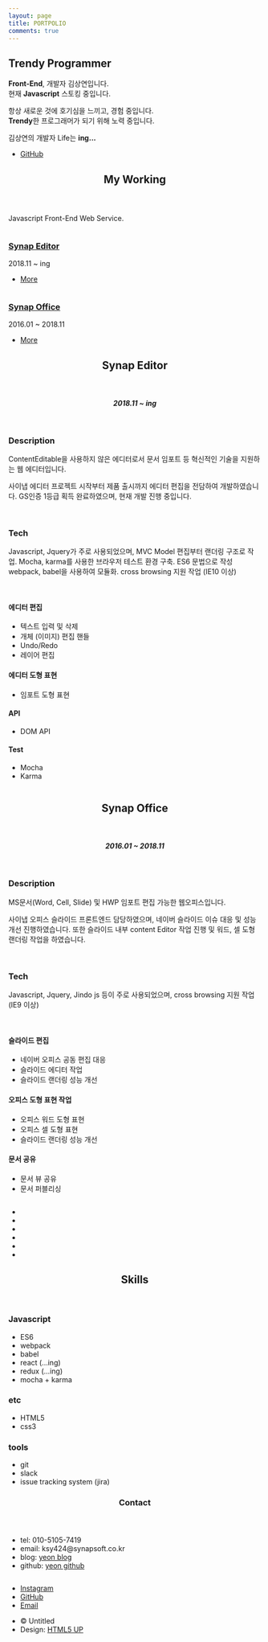 ```yaml
---
layout: page
title: PORTPOLIO
comments: true
---
```

<head>
    <title>Photon by HTML5 UP</title>
    <meta charset="utf-8" />
    <meta name="viewport" content="width=device-width, initial-scale=1, user-scalable=no" />
    <link rel="stylesheet" href="assets/css/about.css" />
    <noscript><link rel="stylesheet" href="assets/css/noscript.css" /></noscript>
</head>
<div class="is-preload">
    <!-- Header -->
    <section id="header">
        <div class="inner">
            <span class="icon major fa-cloud"></span>
            <h1><strong>Trendy</strong> Programmer</h1>
            <p><strong>Front-End</strong>, 개발자 김상연입니다.<br />
            현재 <strong>Javascript</strong> 스토킹 중입니다.</p>
            <p>항상 새로운 것에 호기심을 느끼고, 경험 중입니다.<br />
            <strong>Trendy</strong>한 프로그래머가 되기 위해 노력 중입니다.</p>
            <p>김상연의 개발자 Life는 <strong>ing...</strong></p>
            <ul class="actions special">
                <li><a href="https://github.com/kimsangyeon" class="button scrolly">GitHub</a></li>
            </ul>
        </div>
    </section>
    <!-- Working -->
    <section id="three" class="main style1 special">
        <div class="container">
            <header class="major">
                <h2>My Working</h2>
            </header>
            <p>Javascript Front-End Web Service.</p>
            <div class="row gtr-150">
                <div class="col-4 col-12-medium">
                    <span class="image editor"><img src="images/about/editor.png" alt="" /></span>
                    <h3><a href="#resume-synapeditor">Synap Editor</a></h3>
                    <p>2018.11 ~ ing</p>
                    <ul class="actions special">
                        <li><a href="http://www.synapsoft.co.kr/editor" class="button">More</a></li>
                    </ul>
                </div>
                <div class="col-4 col-12-medium">
                    <span class="image office"><img src="images/about/office.png" alt="" /></span>
                    <h3><a href="#resume-synapoffice">Synap Office</a></h3>
                    <p>2016.01 ~ 2018.11</p>
                    <ul class="actions special">
                        <li><a href="http://www.synapsoft.co.kr/office" class="button">More</a></li>
                    </ul>
                </div>
            </div>
        </div>
    </section>
    <!-- SynapEditor -->
    <section id="one" class="main style1">
        <div class="container">
            <div class="row gtr-150">
                <div class="col-6 col-12-medium">
                    <header class="major">
                        <h2 id="resume-synapeditor">Synap Editor</h2><br>
                        <h5>2018.11 ~ ing</h5>
                    </header>
                    <h3>Description</h3>
                    <p>ContentEditable을 사용하지 않은 에디터로서 문서 임포트 등 혁신적인 기술을 지원하는 웹 에디터입니다.</p>
                    <p>사이냅 에디터 프로젝트 시작부터 제품 출시까지 에디터 편집을 전담하여 개발하였습니다. GS인증 1등급 획득 완료하였으며, 현재 개발 진행 중입니다.</p><br>
                    <h3>Tech</h3>
                    <p>Javascript, Jquery가 주로 사용되었으며, MVC Model 편집부터 랜더링 구조로 작업. Mocha, karma를 사용한 브라우저 테스트 환경 구축. ES6 문법으로 작성 webpack, babel을 사용하여 모듈화. cross browsing 지원 작업 (IE10 이상)</p><br>
                    <h4>에디터 편집</h4>
                    <ul>
                        <li>텍스트 입력 및 삭제</li>
                        <li>개체 (이미지) 편집 핸들</li>
                        <li>Undo/Redo</li>
                        <li>레이어 편집</li>
                    </ul>
                    <h4>에디터 도형 표현</h4>
                    <ul>
                        <li>임포트 도형 표현</li>
                    </ul>
                    <h4>API</h4>
                    <ul>
                        <li>DOM API</li>
                    </ul>
                    <h4>Test</h4>
                    <ul>
                        <li>Mocha</li>
                        <li>Karma</li>
                    </ul>
                </div>
                <div class="col-6 col-12-medium imp-medium">
                    <span class="image fit"><img src="images/about/editor2.jpg" alt="" /></span>
                </div>
            </div>
        </div>
    </section>
    <!-- Synap Office -->
    <section id="one" class="main style1">
        <div class="container">
            <div class="row gtr-150">
                <div class="col-6 col-12-medium">
                    <header class="major">
                        <h2 id="resume-synapoffice">Synap Office</h2><br>
                        <h5>2016.01 ~ 2018.11</h5>
                    </header>
                    <h3>Description</h3>
                    <p>MS문서(Word, Cell, Slide) 및 HWP 임포트 편집 가능한 웹오피스입니다.</p>
                    <p>사이냅 오피스 슬라이드 프론트엔드 담당하였으며, 네이버 슬라이드 이슈 대응 및 성능개선 진행하였습니다. 또한 슬라이드 내부 content Editor 작업 진행 및 워드, 셀 도형 랜더링 작업을 하였습니다.</p><br>
                    <h3>Tech</h3>
                    <p>Javascript, Jquery, Jindo js 등이 주로 사용되었으며, cross browsing 지원 작업 (IE9 이상)</p><br>
                    <h4>슬라이드 편집</h4>
                    <ul>
                        <li>네이버 오피스 공동 편집 대응</li>
                        <li>슬라이드 에디터 작업</li>
                        <li>슬라이드 랜더링 성능 개선</li>
                    </ul>
                    <h4>오피스 도형 표현 작업</h4>
                    <ul>
                        <li>오피스 워드 도형 표현</li>
                        <li>오피스 셀 도형 표현</li>
                        <li>슬라이드 랜더링 성능 개선</li>
                    </ul>
                    <h4>문서 공유</h4>
                    <ul>
                        <li>문서 뷰 공유</li>
                        <li>문서 퍼블리싱</li>
                    </ul>
                </div>
                <div class="col-6 col-12-medium imp-medium">
                    <span class="image fit"><img src="images/about/office2.jpg" alt="" /></span>
                </div>
            </div>
        </div>
    </section>
    <!-- skills -->
    <section id="two" class="main style2">
        <div class="container">
            <div class="row gtr-150">
                <div class="col-6 col-12-medium">
                    <ul class="major-icons">
                        <li><span class="icon style1 major fa-code"></span></li>
                        <li><span class="icon style2 major fa-bolt"></span></li>
                        <li><span class="icon style3 major fa-camera-retro"></span></li>
                        <li><span class="icon style4 major fa-cog"></span></li>
                        <li><span class="icon style5 major fa-desktop"></span></li>
                        <li><span class="icon style6 major fa-calendar"></span></li>
                    </ul>
                </div>
                <div class="col-6 col-12-medium">
                    <header class="major">
                        <h2>Skills</h2>
                    </header>
                    <h3>Javascript</h3>
                    <ul>
                        <li>ES6</li>
                        <li>webpack</li>
                        <li>babel</li>
                        <li>react (...ing)</li>
                        <li>redux (...ing)</li>
                        <li>mocha + karma</li>
                    </ul>
                    <h3>etc</h3>
                    <ul>
                        <li>HTML5</li>
                        <li>css3</li>
                    </ul>
                    <h3>tools</h3>
                    <ul>
                        <li>git</li>
                        <li>slack</li>
                        <li>issue tracking system (jira)</li>
                    </ul>
                </div>
            </div>
        </div>
    </section>
    <!-- contact -->
    <section id="one" class="main style1">
        <div class="container">
            <div class="row gtr-150">
                <div class="col-6 col-12-medium">
                    <header class="major">
                        <h3>Contact</h3>
                    </header>
                    <ul>
                        <li>tel: 010-5105-7419</li>
                        <li>email: ksy424@synapsoft.co.kr</li>
                        <li>blog: <a href="https://kimsangyeon.github.io/">yeon blog</a></li>
                        <li>github: <a href="https://kimsangyeon.github.io/">yeon github</a></li>
                    </ul>
                </div>
                <div class="col-6 col-12-medium imp-medium">
                    <span class="image fit"><img src="images/about/contact.jpg" alt="" /></span>
                </div>
            </div>
        </div>
    </section>
    <!-- Footer -->
    <section id="footer">
        <ul class="icons">
            <li><a href="https://www.instagram.com/overflow_script/" class="icon alt fa-instagram"><span class="label">Instagram</span></a></li>
            <li><a href="https://github.com/kimsangyeon" class="icon alt fa-github"><span class="label">GitHub</span></a></li>
            <li><a href="mailto:ksy424@synapsoft.co.kr" class="icon alt fa-envelope"><span class="label">Email</span></a></li>
        </ul>
        <ul class="copyright">
            <li>&copy; Untitled</li><li>Design: <a href="http://html5up.net">HTML5 UP</a></li>
        </ul>
    </section>
    <!-- Scripts -->
    <script src="assets/js/jquery.min.js"></script>
    <script src="assets/js/jquery.scrolly.min.js"></script>
    <script src="assets/js/browser.min.js"></script>
    <script src="assets/js/breakpoints.min.js"></script>
    <script src="assets/js/util.js"></script>
    <script src="assets/js/main.js"></script>
</div>
